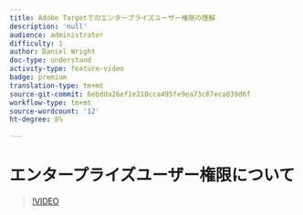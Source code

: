 ```yaml
---
title: Adobe Targetでのエンタープライズユーザー権限の理解
description: 'null'
audience: administrator
difficulty: 1
author: Daniel Wright
doc-type: understand
activity-type: feature-video
badge: premium
translation-type: tm+mt
source-git-commit: 6ebdda26ef1e210cca495fe9ea73c67eca039d6f
workflow-type: tm+mt
source-wordcount: '12'
ht-degree: 8%

---
```



# エンタープライズユーザー権限について

>[!VIDEO](https://video.tv.adobe.com/v/19042/?quality=12)